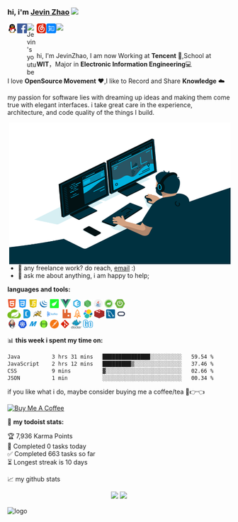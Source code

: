 ### hi, i'm [Jevin Zhao](http://jevinzhao.com/) <img src="https://media.giphy.com/media/hvRJCLFzcasrR4ia7z/giphy.gif" width="25px">
<a href="http://tencent://AddContact/?fromId=45&fromSubId=1&subcmd=all&uin=811601123&website=www.oicqzone.com">
  <img align="left" alt="Jevin's QQ" width="22px" src="https://raw.githubusercontent.com/JevinZhao/JevinZhao/main/assert/QQ.svg" />
</a>
<a href="https://www.facebook.com/jevin.zhao.3/">
  <img align="left" alt="Jevin's Facebook" width="22px" src="https://raw.githubusercontent.com/JevinZhao/JevinZhao/main/assert/Facebook.svg" />
</a>
<a href="https://www.youtube.com/channel/UCP_A184bpC5UpGjMgizulQA">
  <img align="left" alt="Jevin's youtube" width="22px" src="https://raw.githubusercontent.com/peterthehan/peterthehan/master/assets/youtube.svg" />
</a>
<a href="https://music.163.com/#/user/home?id=311335441">
  <img align="left" alt="Jevin's music163" width="22px" src="https://raw.githubusercontent.com/JevinZhao/JevinZhao/main/assert/music163.svg" />
</a>
<a href="">
  <img align="left" alt="Jevin's zhihu" width="22px" src="https://raw.githubusercontent.com/JevinZhao/JevinZhao/main/assert/zhihutubiao.svg" />
</a>

![](https://visitor-badge.glitch.me/badge?page_id=JevinZhao.JevinZhao)

<br />

hi, I'm JevinZhao, I am now Working at <strong>Tencent</strong> 🐧,School at <strong>WIT</strong>，Major in <strong>Electronic Information Engineering</strong>💻

I love <strong>OpenSource Movement</strong> ❤️,I like to Record and Share <strong>Knowledge</strong> ☁️

my passion for software lies with dreaming up ideas and making them come true with elegant interfaces. i take great care in the experience, architecture, and code quality of the things I build.

 <img align="right" alt="GIF" src="https://github.com/JevinZhao/JevinZhao/blob/main/code.gif?raw=true" width="500" height="320" />
  
- 💼 any freelance work? do reach, [email](mailto:JevinZhao@gmail.com) :)
- 💬 ask me about anything, i am happy to help;

**languages and tools:**  

<code><img height="20" src="https://raw.githubusercontent.com/JevinZhao/JevinZhao/main/assert/Html-logo.svg"></code>
<code><img height="20" src="https://raw.githubusercontent.com/JevinZhao/JevinZhao/main/assert/css.svg"></code>
<code><img height="20" src="https://raw.githubusercontent.com/JevinZhao/JevinZhao/main/assert/JavaScript.svg"></code>
<code><img height="20" src="https://raw.githubusercontent.com/JevinZhao/JevinZhao/main/assert/jQuery.svg"></code>
<code><img height="20" src="https://raw.githubusercontent.com/JevinZhao/JevinZhao/main/assert/thymeleaf.svg"></code>
<code><img height="20" src="https://raw.githubusercontent.com/JevinZhao/JevinZhao/main/assert/vue.svg"></code>
<code><img height="20" src="https://raw.githubusercontent.com/JevinZhao/JevinZhao/main/assert/elementui.svg"></code>
<code><img height="20" src="https://raw.githubusercontent.com/JevinZhao/JevinZhao/main/assert/nodejs_alt.svg"></code>
<code><img height="20" src="https://raw.githubusercontent.com/JevinZhao/JevinZhao/main/assert/java.svg"></code>
<code><img height="20" src="https://raw.githubusercontent.com/JevinZhao/JevinZhao/main/assert/spring.svg"></code>
<code><img height="20" src="https://raw.githubusercontent.com/JevinZhao/JevinZhao/main/assert/springboot.svg"></code>
<br />
<code><img height="20" src="https://raw.githubusercontent.com/JevinZhao/JevinZhao/main/assert/SPRINGCLOUD.svg"></code>
<code><img height="20" src="https://raw.githubusercontent.com/JevinZhao/JevinZhao/main/assert/dubbo.svg"></code>
<code><img height="20" src="https://raw.githubusercontent.com/JevinZhao/JevinZhao/main/assert/Apache Tomcat.svg"></code>
<code><img height="20" src="https://raw.githubusercontent.com/JevinZhao/JevinZhao/main/assert/KAFAKA.svg"></code>
<code><img height="20" src="https://raw.githubusercontent.com/JevinZhao/JevinZhao/main/assert/RabbitMQ.svg"></code>
<code><img height="20" src="https://raw.githubusercontent.com/JevinZhao/JevinZhao/main/assert/RocketMQ.svg"></code>
<code><img height="20" src="https://raw.githubusercontent.com/JevinZhao/JevinZhao/main/assert/Elasticsearch.svg"></code>
<code><img height="20" src="https://raw.githubusercontent.com/JevinZhao/JevinZhao/main/assert/Redis-logo.svg"></code>
<code><img height="20" src="https://raw.githubusercontent.com/JevinZhao/JevinZhao/main/assert/mysql-蓝.svg"></code>
<code><img height="20" src="https://raw.githubusercontent.com/JevinZhao/JevinZhao/main/assert/Oracle DB.svg"></code>
<br />
<code><img height="20" src="https://raw.githubusercontent.com/JevinZhao/JevinZhao/main/assert/jenkins-logo-svg-vectordefuben.svg"></code>
<code><img height="20" src="https://raw.githubusercontent.com/JevinZhao/JevinZhao/main/assert/K8S.svg"></code>
<code><img height="20" src="https://raw.githubusercontent.com/JevinZhao/JevinZhao/main/assert/Maven.svg"></code>
<code><img height="20" src="https://raw.githubusercontent.com/JevinZhao/JevinZhao/main/assert/swagger.svg"></code>
<code><img height="20" src="https://raw.githubusercontent.com/JevinZhao/JevinZhao/main/assert/postman.svg"></code>
<code><img height="20" src="https://raw.githubusercontent.com/JevinZhao/JevinZhao/main/assert/git.svg"></code>
<code><img height="20" src="https://raw.githubusercontent.com/JevinZhao/JevinZhao/main/assert/Docker.svg"></code>
<code><img height="20" src="https://raw.githubusercontent.com/JevinZhao/JevinZhao/main/assert/Go语言.svg"></code>

📊 **this week i spent my time on:**
<!--START_SECTION:waka-->
```text
Java          3 hrs 31 mins   ███████████████░░░░░░░░░░   59.54 % 
JavaScript    2 hrs 12 mins   █████████▒░░░░░░░░░░░░░░░   37.46 % 
CSS           9 mins          ▓░░░░░░░░░░░░░░░░░░░░░░░░   02.66 % 
JSON          1 min           ░░░░░░░░░░░░░░░░░░░░░░░░░   00.34 % 
```
<!--END_SECTION:waka-->

if you like what i do, maybe consider buying me a coffee/tea 🥺👉👈

<a href="" target="_blank"><img src="https://cdn.buymeacoffee.com/buttons/v2/default-red.png" alt="Buy Me A Coffee" width="150" ></a>

🚧 **my todoist stats:**
<!-- TODO-IST:START -->
🏆  7,936 Karma Points           
🌸  Completed 0 tasks today           
✅  Completed 663 tasks so far           
⏳  Longest streak is 10 days
<!-- TODO-IST:END -->


📈 my github stats

<p align="center">
  <img width="49%" src="https://github-readme-stats.vercel.app/api?username=JevinZhao&show_icons=true&theme=gotham" />
  <img width="49%" src="https://github-readme-streak-stats.herokuapp.com/?user=JevinZhao&theme=gotham" />
</p>
  <img src="https://github-profile-trophy.vercel.app/?username=jevinzhao&theme=flat&column=7&margin-w=10" alt="logo" height="160" align="center" />




